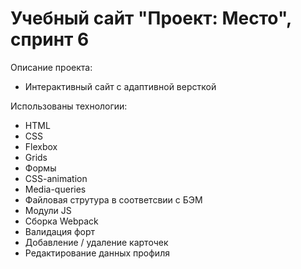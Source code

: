 # Учебный сайт "Проект: Место", спринт 6

Описание проекта:
* Интерактивный сайт с адаптивной версткой

Использованы технологии: 
* HTML
* CSS
* Flexbox
* Grids
* Формы
* CSS-animation
* Media-queries
* Файловая струтура в соответсвии с БЭМ
* Модули JS
* Сборка Webpack
* Валидация форт
* Добавление / удаление карточек
* Редактирование данных профиля